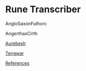 # Rune Transcriber #

AngloSaxonFuthorc

AngerthasCirth

[Aurebesh](Aurebesh.md)

[Tengwar](Tengwar.md)

[References](References.md)